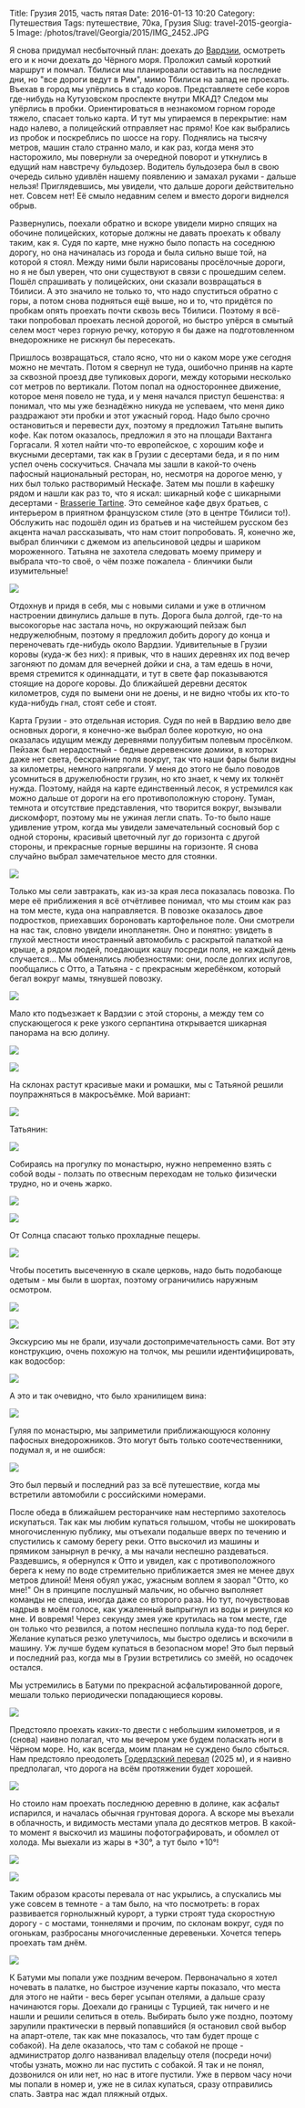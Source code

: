Title: Грузия 2015, часть пятая
Date: 2016-01-13 10:20
Category: Путешествия
Tags: путешествие, 70ка, Грузия
Slug: travel-2015-georgia-5
Image: /photos/travel/Georgia/2015/IMG_2452.JPG

Я снова придумал несбыточный план: доехать до [Вардзии](https://ru.wikipedia.org/wiki/%D0%92%D0%B0%D1%80%D0%B4%D0%B7%D0%B8%D0%B0), осмотреть его и к ночи доехать до Чёрного моря. Проложил самый короткий маршрут и помчал. Тбилиси мы планировали оставить на последние дни, но "все дороги ведут в Рим", мимо Тбилиси на запад не проехать. Въехав в город мы упёрлись в стадо коров. Представляете себе коров где-нибудь на Кутузовском проспекте внутри МКАД? Следом мы упёрлись в пробки. Ориентироваться в незнакомом горном городе тяжело, спасает только карта. И тут мы упираемся в перекрытие: нам надо налево, а полицейский отправляет нас прямо! Кое как выбрались из пробок и поскреблись по шоссе на гору. Поднялись на тысячу метров, машин стало странно мало, и как раз, когда меня это насторожило, мы повернули за очередной поворот и уткнулись в едущий нам навстречу бульдозер. Водитель бульдозера был в свою очередь сильно удивлён нашему появлению и замахал руками - дальше нельзя! Приглядевшись, мы увидели, что дальше дороги действительно нет. Совсем нет! Её смыло недавним селем и вместо дороги виднелся обрыв.

Развернулись, поехали обратно и вскоре увидели мирно спящих на обочине полицейских, которые должны не давать проехать к обвалу таким, как я. Судя по карте, мне нужно было попасть на соседнюю дорогу, но она начиналась из города и была сильно выше той, на которой я стоял. Между ними были нарисованы просёлочные дороги, но я не был уверен, что они существуют в связи с прошедшим селем. Пошёл спрашивать у полицейских, они сказали возвращаться в Тбилиси. А это значило не только то, что надо спуститься обратно с горы, а потом снова подняться ещё выше, но и то, что придётся по пробкам опять проехать почти сквозь весь Тбилиси. Поэтому я всё-таки попробовал проехать лесной дорогой, но быстро упёрся в смытый селем мост через горную речку, которую я бы даже на подготовленном внедорожнике не рискнул бы пересекать.

Пришлось возвращаться, стало ясно, что ни о каком море уже сегодня можно не мечтать. Потом я свернул не туда, ошибочно приняв на карте за сквозной проезд две тупиковых дороги, между которыми несколько сот метров по вертикали. Потом попал на одностороннее движение, которое меня повело не туда, и у меня начался приступ бешенства: я понимал, что мы уже безнадёжно никуда не успеваем, что меня дико раздражают эти пробки и этот ужасный город. Надо было срочно остановиться и перевести дух, поэтому я предложил Татьяне выпить кофе. Как потом оказалось, предложил я это на площади Вахтанга Горгасали. Я хотел найти что-то европейское, с хорошим кофе и вкусными десертами, так как в Грузии с десертами беда, и я по ним успел очень соскучиться. Сначала мы зашли в какой-то очень пафосный национальный ресторан, но, несмотря на дорогое меню, у них был только растворимый Нескафе. Затем мы пошли в кафешку рядом и нашли как раз то, что я искал: шикарный кофе с шикарными десертами - [Brasserie Tartine](https://www.tripadvisor.ru/Restaurant_Review-g294195-d3418618-Reviews-Tartine-Tbilisi.html). Это семейное кафе двух братьев, с интерьером в приятном французском стиле (это в центре Тбилиси то!). Обслужить нас подошёл один из братьев и на чистейшем русском без акцента начал рассказывать, что нам стоит попробовать. Я, конечно же, выбрал блинчики с джемом из апельсиновой цедры и шариком мороженного. Татьяна не захотела следовать моему примеру и выбрала что-то своё, о чём позже пожалела - блинчики были изумительные!

![](/photos/travel/Georgia/2015/IMG_2352.JPG)

Отдохнув и придя в себя, мы с новыми силами и уже в отличном настроении двинулись дальше в путь. Дорога была долгой, где-то на высокогорье нас застала ночь, но окружающий пейзаж был недружелюбным, поэтому я предложил добить дорогу до конца и переночевать где-нибудь около Вардзии. Удивительные в Грузии коровы (куда-ж без них): я привык, что в наших деревнях их под вечер загоняют по домам для вечерней дойки и сна, а там едешь в ночи, время стремится к одиннадцати, и тут в свете фар показываются стоящие на дороге коровы. До ближайшей деревни десяток километров, судя по вымени они не доены, и не видно чтобы их кто-то куда-нибудь гнал, стоят себе и стоят.

Карта Грузии - это отдельная история. Судя по ней в Вардзию вело две основных дороги, я конечно-же выбрал более короткую, но она оказалась идущим между деревнями полуубитым полевым просёлком. Пейзаж был нерадостный - бедные деревенские домики, в которых даже нет света, бескрайние поля вокруг, так что наши фары были видны за километры, немного напрягали. У меня до этого не было поводов усомниться в дружелюбности грузин, но кто знает, к чему их толкнёт нужда. Поэтому, найдя на карте единственный лесок, я устремился как можно дальше от дороги на его противоположную сторону. Туман, темнота и отсутствие представления, что творится вокруг, вызывали
дискомфорт, поэтому мы не ужиная легли спать. То-то было наше удивление утром, когда мы увидели замечательный сосновый бор с одной стороны, красивый цветочный луг до горизонта с другой стороны, и прекрасные горные вершины на горизонте. Я снова случайно выбрал замечательное место для стоянки.

![](/photos/travel/Georgia/2015/IMG_2358.JPG)

Только мы сели завтракать, как из-за края леса показалась повозка. По мере её приближения я всё отчётливее понимал, что мы стоим как раз на том месте, куда она направляется. В повозке оказалось двое подростков, приехавших бороновать картофельное поле. Они смотрели на нас так, словно увидели инопланетян. Оно и понятно: увидеть в глухой местности иностранный автомобиль с раскрытой палаткой на крыше, а рядом людей, поедающих кашу посреди поля, не каждый день случается... Мы обменялись любезностями: они, после долгих испугов, пообщались с Отто, а Татьяна - с прекрасным жеребёнком, который бегал вокруг мамы, тянувшей повозку.

![](/photos/travel/Georgia/2015/IMG_2374.JPG)

Мало кто подъезжает к Вардзии с этой стороны, а между тем со спускающегося к реке узкого серпантина открывается шикарная панорама на всю долину.

![](/photos/travel/Georgia/2015/IMG_2411.JPG)

![](/photos/travel/Georgia/2015/IMG_2408.JPG)

На склонах растут красивые маки и ромашки, мы с Татьяной решили поупражняться в макросъёмке. Мой вариант:

![](/photos/travel/Georgia/2015/DSC_7824.JPG)

Татьянин:

![](/photos/travel/Georgia/2015/IMG_2418.JPG)

Собираясь на прогулку по монастырю, нужно непременно взять с собой воды - ползать по отвесным переходам не только физически трудно, но и очень жарко.

![](/photos/travel/Georgia/2015/IMG_2452.JPG)

![](/photos/travel/Georgia/2015/DSC_7831.JPG)

От Солнца спасают только прохладные пещеры.

![](/photos/travel/Georgia/2015/DSC_7864.JPG)

Чтобы посетить высеченную в скале церковь, надо быть подобающе одетым - мы были в шортах, поэтому ограничились наружным осмотром.

![](/photos/travel/Georgia/2015/DSC_7835.JPG)

![](/photos/travel/Georgia/2015/DSC_7855.JPG)

Экскурсию мы не брали, изучали достопримечательность сами. Вот эту конструкцию, очень похожую на толчок, мы решили идентифицировать, как водосбор:

![](/photos/travel/Georgia/2015/DSC_7834.JPG)

А это и так очевидно, что было хранилищем вина:

![](/photos/travel/Georgia/2015/DSC_7863.JPG)

Гуляя по монастырю, мы заприметили приближающуюся колонну пафосных внедорожников. Это могут быть только соотечественники, подумал я, и не ошибся:

![](/photos/travel/Georgia/2015/DSC_7865.JPG)

Это был первый и последний раз за всё путешествие, когда мы встретили автомобили с российскими номерами.

После обеда в ближайшем ресторанчике нам нестерпимо захотелось искупаться. Так как мы любим купаться голышом, чтобы не шокировать многочисленную публику, мы отъехали подальше вверх по течению и спустились к самому берегу реки. Отто выскочил из машины и прямиком занырнул в речку, а мы начали неспешно раздеваться. Раздевшись, я обернулся к Отто и увидел, как с противоположного берега к нему по воде стремительно приближается змея не менее двух метров длиной! Меня обуял ужас, ужасным воплем я заорал "Отто, ко мне!" Он в принципе послушный мальчик, но обычно выполняет команды не спеша, иногда даже со второго раза. Но тут, почувствовав надрыв в моём голосе, как ужаленный выпрыгнул из воды и ринулся ко мне. И вовремя! Через секунду змея уже крутилась на том месте, где он только что резвился, а потом неспешно поплыла куда-то под берег. Желание купаться резко улетучилось, мы быстро оделись и вскочили в машину. Уж лучше будем купаться в безопасном море! Это был первый и последний раз, когда мы в Грузии встретились со змеёй, но осадочек остался.

Мы устремились в Батуми по прекрасной асфальтированной дороге, мешали только периодически попадающиеся коровы.

![](/photos/travel/Georgia/2015/DSC_7869.JPG)

Предстояло проехать каких-то двести с небольшим километров, и я (снова) наивно полагал, что мы вечером уже будем поласкать ноги в Чёрном море. Но, как всегда, моим планам не суждено было сбыться. Нам предстояло преодолеть [Годердзский перевал](https://www.google.ru/maps/place/Goderdzi+Pass/@41.6326298,42.5102635,15z/data=!4m2!3m1!1s0x0:0x375b411e2ae4c9a3?sa=X&ved=0ahUKEwiT25S2uabKAhVi1XIKHahgDtAQ_BIIaTAN) (2025 м), и я наивно предполагал, что дорога на всём протяжении будет хорошей.

![](/photos/travel/Georgia/2015/DSC_7874.JPG)

Но стоило нам проехать последнюю деревню в долине, как асфальт испарился, и началась обычная грунтовая дорога. А вскоре мы въехали в облачность, и видимость местами упала до десятков метров. В какой-то момент я выскочил из машины пофотографировать, и обомлел от холода. Мы выехали из жары в +30°, а тут было +10°!

![](/photos/travel/Georgia/2015/IMG_2477.JPG)

![](/photos/travel/Georgia/2015/DSC_7906.JPG)

Таким образом красоты перевала от нас укрылись, а спускались мы уже совсем в темноте - а там было, на что посмотреть: в горах развивается горнолыжный курорт, а турки строят туда скоростную дорогу - с мостами, тоннелями и прочим, по склонам вокруг, судя по огонькам, разбросаны многочисленные деревеньки. Хочется теперь проехать там днём.

![](/photos/travel/Georgia/2015/DSC_7908.JPG)

К Батуми мы попали уже поздним вечером. Первоначально я хотел ночевать в палатке, но быстрое изучение карты показало, что места для этого не найти - весь берег усыпан отелями, а дальше сразу начинаются горы. Доехали до границы с Турцией, так ничего и не нашли и решили селиться в отель. Выбирать было уже поздно, поэтому зарулили практически в первый попавшийся (я остановил свой выбор на апарт-отеле, так как мне показалось, что там будет проще с собакой). На деле оказалось, что там с собакой не проще - администратор долго названивал владельцу отеля (посреди ночи) чтобы узнать, можно ли нас пустить с собакой. Я так и не понял, дозвонился он или нет, но нас в итоге пустили. Уже в первом часу ночи мы попали в номер и, уже не в силах купаться, сразу отправились спать. Завтра нас ждал пляжный отдых.
